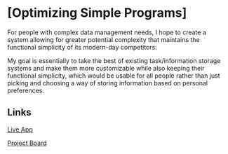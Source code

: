 # [Optimizing Simple Programs]

For people with complex data management needs, I hope to create a system allowing for greater potential complexity that maintains the functional simplicity of its modern-day competitors.

My goal is essentially to take the best of existing task/information storage systems and make them more customizable while also keeping their functional simplicity, which would be usable for all people rather than just picking and choosing a way of storing information based on personal preferences.
## Links

[Live App](https://repl.it/@Lunkles/java-challenge-a-20-3-dropping-down)

[Project Board](../../projects/1)
